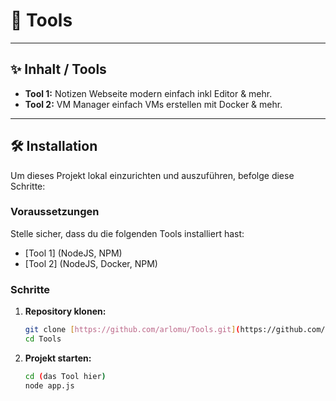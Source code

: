 # 🚀 Tools

---

## ✨ Inhalt / Tools

* **Tool 1:** Notizen Webseite modern einfach inkl Editor & mehr.
* **Tool 2:** VM Manager einfach VMs erstellen mit Docker & mehr.

---

## 🛠️ Installation

Um dieses Projekt lokal einzurichten und auszuführen, befolge diese Schritte:

### Voraussetzungen

Stelle sicher, dass du die folgenden Tools installiert hast:

* [Tool 1] (NodeJS, NPM)
* [Tool 2] (NodeJS, Docker, NPM)

### Schritte

1.  **Repository klonen:**
    ```bash
    git clone [https://github.com/arlomu/Tools.git](https://github.com/arlomu/Tools.git)
    cd Tools
    ```

3.  **Projekt starten:**
    ```bash
    cd (das Tool hier)
    node app.js
    ```
